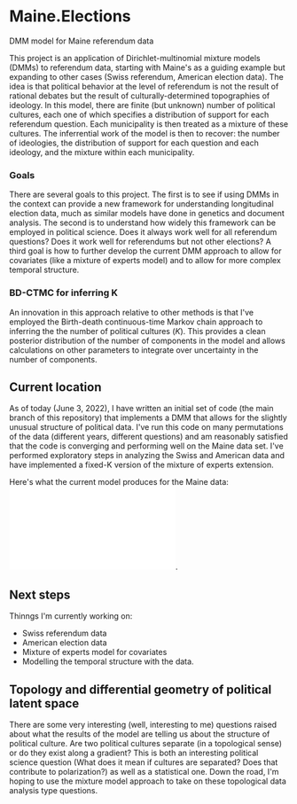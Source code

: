 # Maine.Elections
DMM model for Maine referendum data

This project is an application of Dirichlet-multinomial mixture models (DMMs) to referendum data, starting with Maine's as a guiding example but expanding to other cases (Swiss referendum, American election data). The idea is that political behavior at the level of referendum is not the result of rational debates but the result of culturally-determined topographies of ideology. In this model, there are finite (but unknown) number of political cultures, each one of which specifies a distribution of support for each referendum question. Each municipality is then treated as a mixture of these cultures. The inferrential work of the model is then to recover: the number of ideologies, the distribution of support for each question and each ideology, and the mixture within each municipality. 

### Goals
There are several goals to this project. The first is to see if using DMMs in the context can provide a new framework for understanding longitudinal election data, much as similar models have done in genetics and document analysis. The second is to understand how widely this framework can be employed in political science. Does it always work well for all referendum questions? Does it work well for referendums but not other elections? A third goal is how to further develop the current DMM approach to allow for covariates (like a mixture of experts model) and to allow for more complex temporal structure. 

### BD-CTMC for inferring K

An innovation in this approach relative to other methods is that I've employed the Birth-death continuous-time Markov chain approach to inferring the the number of political cultures ($K$). This provides a clean posterior distribution of the number of components in the model and allows calculations on other parameters to integrate over uncertainty in the number of components.

## Current location

As of today (June 3, 2022), I have written an initial set of code (the main branch of this repository) that implements a DMM that allows for the slightly unusual structure of political data. I've run this code on many permutations of the data (different years, different questions) and am reasonably satisfied that the code is converging and performing well on the Maine data set. I've performed exploratory steps in analyzing the Swiss and American data and have implemented a fixed-K version of the mixture of experts extension.

Here's what the current model produces for the Maine data: ![click for map](map_all.pdf "Maine 2008-2019").

## Next steps

Thinngs I'm currently working on:

* Swiss referendum data
* American election data
* Mixture of experts model for covariates
* Modelling the temporal structure with the data.

## Topology and differential geometry of political latent space

There are some very interesting (well, interesting to me) questions raised about what the results of the model are telling us about the structure of political culture. Are two political cultures separate (in a topological sense) or do they exist along a gradient? This is both an interesting political science question (What does it mean if cultures are separated? Does that contribute to polarization?) as well as a statistical one. Down the road, I'm hoping to use the mixture model approach to take on these topological data analysis type questions.


